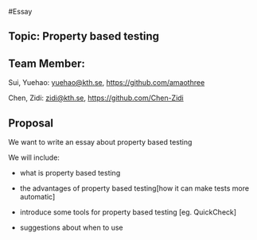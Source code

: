 
#Essay

## Topic: Property based testing


## Team Member:

Sui, Yuehao: yuehao@kth.se, https://github.com/amaothree

Chen, Zidi: zidi@kth.se, https://github.com/Chen-Zidi


## Proposal

We want to write an essay about property based testing

We will include:

- what is property based testing

- the advantages of property based testing[how it can make tests more automatic]

- introduce some tools for property based testing [eg. QuickCheck]

- suggestions about when to use